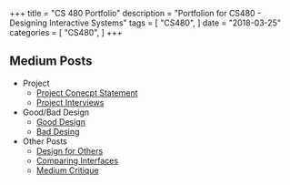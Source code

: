 +++
title = "CS 480 Portfolio"
description = "Portfolion for CS480 - Designing Interactive Systems"
tags = [
    "CS480",
]
date = "2018-03-25"
categories = [
    "CS480",
]
+++

## Medium Posts
* Project
    * [Project Conecpt Statement](https://medium.com/@fromeca/concept-statement-jmu-cs-480-8df25ae259bf)
    * [Project Interviews](https://medium.com/@fromeca/cs480-interviews-94ac0e1af731)
* Good/Bad Design
    * [Good Design](https://medium.com/@fromeca/good-design-water-fountain-12c4885468be)
    * [Bad Desing](https://medium.com/@fromeca/bad-design-educ-jmu-edu-586da385d5c5)
* Other Posts
    * [Design for Others](https://medium.com/@fromeca/design-for-others-2c8c5b78ac10)
    * [Comparing Interfaces](https://medium.com/@fromeca/comparing-interfaces-playing-the-snake-game-95dfa9c68856)
    * [Medium Critique](https://medium.com/@fromeca/metium-using-medium-fe1038892a5a)


